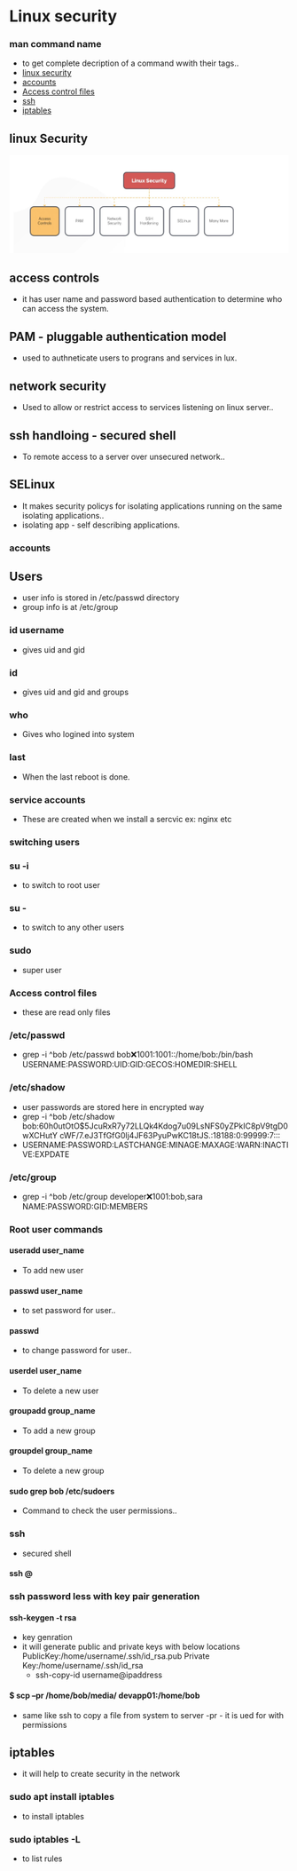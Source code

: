 # Linux security
### man command name
- to get complete decription of a command wwith their tags..
- [linux security](#linux-security)
- [accounts](#accounts)
- [Access control files](#Access-control-files)
- [ ssh ](ssh)
- [ iptables ](iptables)

## linux Security

![screenshot](https://github.com/SrinivasEsapalli/DevOps-complete/blob/main/linux/shell_script/practise/Screenshorts/Screen%206.jpg)

## access controls
- it has user name and password based authentication to determine who can access the system.
## PAM - pluggable authentication model
- used to authneticate users to prograns and services in lux.
## network security
- Used to allow or restrict access to services listening on linux server..
## ssh handloing - secured shell
- To remote access to a server over unsecured network..

## SELinux
- It makes security policys for isolating applications running on the same isolating applications.. 
- isolating app - self describing applications.

### accounts
## Users
- user info is stored in /etc/passwd directory
- group info is at /etc/group
### id username
- gives uid and gid
### id 
- gives uid and gid and groups
### who
- Gives who logined into system
### last
- When the last reboot is done.


### service accounts
- These are created when we install a sercvic ex: nginx etc

### switching users
###  su -i
- to switch to  root user
### su -
- to switch to any other users
### sudo 
- super user


### Access control files
- these are read only files
### /etc/passwd
- grep -i ^bob /etc/passwd
bob:x:1001:1001::/home/bob:/bin/bash
USERNAME:PASSWORD:UID:GID:GECOS:HOMEDIR:SHELL

### /etc/shadow
- user passwords are stored here in encrypted way
-  grep -i ^bob /etc/shadow
bob:$6$0h0utOtO$5JcuRxR7y72LLQk4Kdog7u09LsNFS0yZPkIC8pV9tgD0wXCHutY
cWF/7.eJ3TfGfG0lj4JF63PyuPwKC18tJS.:18188:0:99999:7:::
- USERNAME:PASSWORD:LASTCHANGE:MINAGE:MAXAGE:WARN:INACTIVE:EXPDATE

### /etc/group
- grep -i ^bob /etc/group
developer:x:1001:bob,sara
NAME:PASSWORD:GID:MEMBERS


### Root user commands
#### useradd user_name
- To add new user
#### passwd user_name
- to set password for user..
#### passwd 
- to change password for user..

#### userdel user_name
- To delete a new user
#### groupadd group_name
- To add a new group
#### groupdel group_name
- To delete a new group
#### sudo grep bob /etc/sudoers
- Command to check the user permissions..





### ssh 
- secured shell
#### ssh <user>@<hostname OR IP Address>

 ### ssh password less with key pair generation
#### ssh-keygen -t rsa
- key genration
- it will generate public and private keys with below locations
  PublicKey:/home/username/.ssh/id_rsa.pub
  Private Key:/home/username/.ssh/id_rsa
  - ssh-copy-id username@ipaddress

  
 #### $ scp –pr /home/bob/media/ devapp01:/home/bob
 - same like ssh to copy a file from system to server 
 -pr - it is ued for with permissions

## iptables
- it will help to create security in the network

### sudo apt install iptables
- to install iptables
### sudo iptables -L
- to list rules

